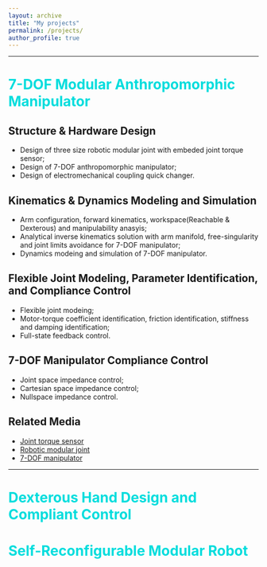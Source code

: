 ```yaml
---
layout: archive
title: "My projects"
permalink: /projects/
author_profile: true
---
```

---
# <font color="#00dddd">7-DOF Modular Anthropomorphic Manipulator</font><br />
## Structure & Hardware Design
- Design of three size robotic modular joint with embeded joint torque sensor;
- Design of 7-DOF anthropomorphic manipulator;
- Design of electromechanical coupling quick changer.

## Kinematics & Dynamics Modeling and Simulation
- Arm configuration, forward kinematics, workspace(Reachable & Dexterous) and manipulability anasyis;
- Analytical inverse kinematics solution with arm manifold, free-singularity and joint limits avoidance for 7-DOF manipulator;
- Dynamics modeing and simulation of 7-DOF manipulator.

## Flexible Joint Modeling, Parameter Identification, and Compliance Control
- Flexible joint modeing;
- Motor-torque coefficient identification, friction identification, stiffness and damping identification;
- Full-state feedback control.

## 7-DOF Manipulator Compliance Control
- Joint space impedance control;
- Cartesian space impedance control;
- Nullspace impedance control.

## Related Media 
- [Joint torque sensor]()
- [Robotic modular joint]()
- [7-DOF manipulator]()
---

# <font color="#00dddd">Dexterous Hand Design and Compliant Control</font><br />

# <font color="#00dddd">Self-Reconfigurable Modular Robot</font><br />
